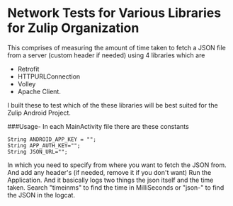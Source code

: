 # Network Tests for Various Libraries for Zulip Organization

This comprises of measuring the amount of time taken to fetch a JSON file from a server (custom header if needed) using 4 libraries which are 
* Retrofit
* HTTPURLConnection
* Volley
* Apache Client.

I built these to test which of the these libraries will be best suited for the Zulip Android Project. 

###Usage- 
In each MainActivity file there are these constants

```    
String ANDROID_APP_KEY = "";
String APP_AUTH_KEY="";
String JSON_URL="";
```

In which you need to specify from where you want to fetch the JSON from.
And add any header's (if needed, remove it if you don't want) 
Run the Application. And it basically logs two things the json itself and the time taken. 
Search "timeinms" to find the time in MilliSeconds or "json-" to find the JSON in the logcat.
